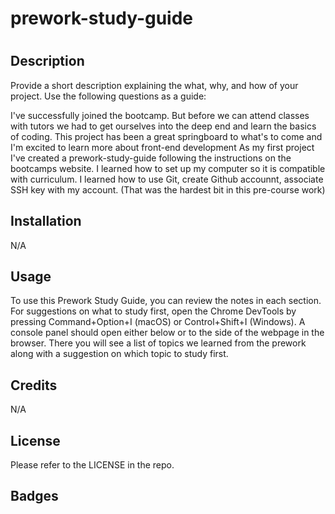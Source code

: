 # prework-study-guide

# <Edgars First Attempt at building websites>

## Description

Provide a short description explaining the what, why, and how of your project. Use the following questions as a guide:

I've successfully joined the bootcamp. But before we can attend classes with tutors we had to get ourselves into the deep end and learn the basics of coding.
This project has been a great springboard to what's to come and I'm excited to learn more about front-end development
As my first project I've created a prework-study-guide following the instructions on the bootcamps website.
I learned how to set up my computer so it is compatible with curriculum. I learned how to use Git, create Github accounnt, associate SSH key with my account. (That was the hardest bit in this pre-course work)

## Installation

N/A

## Usage

To use this Prework Study Guide, you can review the notes in each section. For suggestions on what to study first, open the Chrome DevTools by pressing Command+Option+I (macOS) or Control+Shift+I (Windows). A console panel should open either below or to the side of the webpage in the browser. There you will see a list of topics we learned from the prework along with a suggestion on which topic to study first.

## Credits

N/A

## License

Please refer to the LICENSE in the repo.

## Badges
